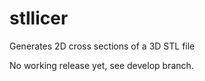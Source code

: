 # stllicer
Generates 2D cross sections of a 3D STL file

No working release yet, see develop branch.
